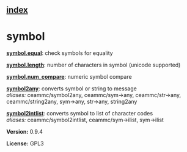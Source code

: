 [index](index.html) 
---

# symbol




[**symbol.equal**](symbol.equal.html): check symbols for equality 

[**symbol.length**](symbol.length.html): number of characters in symbol (unicode supported) 

[**symbol.num_compare**](symbol.num_compare.html): numeric symbol compare 

[**symbol2any**](symbol2any.html): converts symbol or string to message <br>
_aliases:_ ceammc/symbol2any, ceammc/sym-&gt;any, ceammc/str-&gt;any, ceammc/string2any, sym-&gt;any, str-&gt;any, string2any


[**symbol2intlist**](symbol2intlist.html): converts symbol to list of character codes <br>
_aliases:_ ceammc/symbol2intlist, ceammc/sym-&gt;ilist, sym-&gt;ilist



**Version:** 0.9.4

**License:** GPL3
